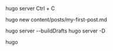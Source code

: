 hugo server
Ctrl + C

hugo new content/posts/my-first-post.md

hugo server --buildDrafts
hugo server -D

hugo
